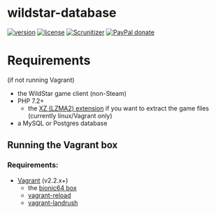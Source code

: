 # wildstar-database

[![version][packagist-badge]][packagist]
[![license][license-badge]][license]
[![Scrunitizer][scrutinizer-badge]][scrutinizer]
[![PayPal donate][donate-badge]][donate]

[packagist-badge]: https://img.shields.io/packagist/v/codemasher/wildstar-database.svg?style=flat-square
[packagist]: https://packagist.org/packages/codemasher/wildstar-database
[license-badge]: https://img.shields.io/github/license/codemasher/wildstar-database.svg?style=flat-square
[license]: https://github.com/codemasher/wildstar-database/blob/master/LICENSE
[scrutinizer-badge]: https://img.shields.io/scrutinizer/g/codemasher/wildstar-database.svg?style=flat-square
[scrutinizer]: https://scrutinizer-ci.com/g/codemasher/wildstar-database
[donate-badge]: https://img.shields.io/badge/donate-paypal-ff33aa.svg?style=flat-square
[donate]: https://www.paypal.com/cgi-bin/webscr?cmd=_s-xclick&hosted_button_id=WLYUNAT9ZTJZ4

# Requirements 
(if not running Vagrant)
- the WildStar game client (non-Steam)
- PHP 7.2+
  - the [XZ (LZMA2) extension](https://github.com/codemasher/php-ext-xz) if you want to extract the game files (currently linux/Vagrant only)
- a MySQL or Postgres database

## Running the Vagrant box
### Requirements:
- [Vagrant](https://www.vagrantup.com/downloads.html) (v2.2.x+)
  - the [bionic64 box](https://app.vagrantup.com/ubuntu/boxes/bionic64)
  - [vagrant-reload](https://github.com/aidanns/vagrant-reload)
  - [vagrant-landrush](https://github.com/vagrant-landrush/landrush)

